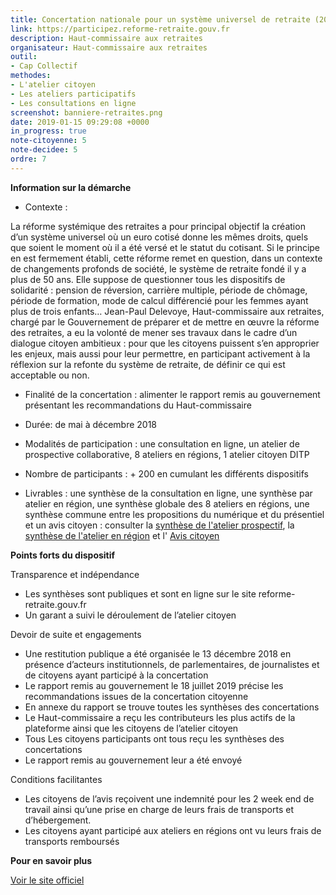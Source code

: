 ```yaml
---
title: Concertation nationale pour un système universel de retraite (2018)
link: https://participez.reforme-retraite.gouv.fr
description: Haut-commissaire aux retraites
organisateur: Haut-commissaire aux retraites
outil:
- Cap Collectif
methodes:
- L'atelier citoyen
- Les ateliers participatifs
- Les consultations en ligne
screenshot: banniere-retraites.png
date: 2019-01-15 09:29:08 +0000
in_progress: true
note-citoyenne: 5
note-decidee: 5
ordre: 7
---
```

**Information sur la démarche**

* Contexte : 

La réforme systémique des retraites a pour principal objectif la création d’un système universel où un euro cotisé donne les mêmes droits, quels que soient le moment où il a été versé et le statut du cotisant. Si le principe en est fermement établi, cette réforme remet en question, dans un contexte de changements profonds de société, le système de retraite fondé il y a plus de 50 ans. Elle suppose de questionner tous les dispositifs de solidarité : pension de réversion, carrière multiple, période de chômage, période de formation, mode de calcul différencié pour les femmes ayant plus de trois enfants… Jean-Paul Delevoye, Haut-commissaire aux retraites, chargé par le Gouvernement de préparer et de mettre en œuvre la réforme des retraites, a eu la volonté de mener ses travaux dans le cadre d’un dialogue citoyen ambitieux : pour que les citoyens puissent s’en approprier les enjeux, mais aussi pour leur permettre, en participant activement à la réflexion sur la refonte du système de retraite, de définir ce qui est acceptable ou non.

* Finalité de la concertation : alimenter le rapport remis au gouvernement présentant les recommandations du Haut-commissaire

* Durée: de mai à décembre 2018

* Modalités de participation : une consultation en ligne, un atelier de prospective collaborative, 8 ateliers en régions, 1 atelier citoyen DITP

* Nombre de participants : + 200 en cumulant les différents dispositifs

* Livrables : une synthèse de la consultation en ligne, une synthèse par atelier en région, une synthèse globale des 8 ateliers en régions, une synthèse commune entre les propositions du numérique et du présentiel et un avis citoyen : consulter la <a href="https://reforme-retraite.gouv.fr/participez/la-participation-citoyenne-2018/article/l-atelier-prospectif">synthèse de l'atelier prospectif</a>, la <a href="https://reforme-retraite.gouv.fr/IMG/pdf/synthese_finale_version_finale__0412.pdf">synthèse de l'atelier en région</a> et l'
<a href="https://www.reforme-retraite.gouv.fr/IMG/pdf/ditp_atelier_citoyen-2.pdf
">Avis citoyen</a>

**Points forts du dispositif**

Transparence et indépendance
* Les synthèses sont publiques et sont en ligne sur le site reforme-retraite.gouv.fr
* Un garant a suivi le déroulement de l’atelier citoyen

Devoir de suite et engagements 
* Une restitution publique a été organisée le 13 décembre 2018 en présence d’acteurs institutionnels, de parlementaires, de journalistes et de citoyens ayant participé à la concertation
* Le rapport remis au gouvernement le 18 juillet 2019 précise les recommandations issues de la concertation citoyenne
* En annexe du rapport se trouve toutes les synthèses des concertations 
* Le Haut-commissaire a reçu les contributeurs les plus actifs de la plateforme ainsi que les citoyens de l’atelier citoyen
* Tous Les citoyens participants ont tous reçu les synthèses des concertations
* Le rapport remis au gouvernement leur a été envoyé 

Conditions facilitantes 
* Les citoyens de l’avis reçoivent une indemnité pour les 2 week end de travail ainsi qu’une prise en charge de leurs frais de transports et d’hébergement. 
* Les citoyens ayant participé aux ateliers en régions ont vu leurs frais de transports remboursés 


**Pour en savoir plus**

<a href="https://www.reforme-retraite.gouv.fr/
">Voir le site officiel</a>